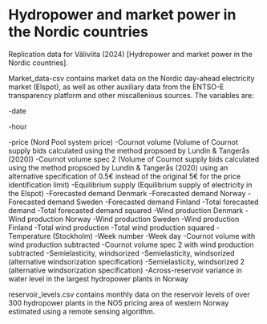 # Hydropower and market power in the Nordic countries
Replication data for Väliviita (2024) [Hydropower and market power in the Nordic countries].

Market_data-csv contains market data on the Nordic day-ahead electricity market (Elspot), as well as other auxiliary data from the ENTSO-E transparency platform and other miscallenious sources. The variables are:

-date

-hour

-price (Nord Pool system price)
-Cournot volume (Volume of Cournot supply bids calculated using the method propsoed by Lundin & Tangerås (2020))
-Cournot volume spec 2 (Volume of Cournot supply bids calculated using the method propsoed by Lundin & Tangerås (2020) using an alternative specification of 0.5€ instead of the original 5€ for the price identification limit)
-Equilibrium supply (Equilibrium supply of electricity in the Elspot)
-Forecasted demand Denmark 
-Forecasted demand Norway
-Forecasted demand Sweden
-Forecasted demand Finland
-Total forecasted demand
-Total forecasted demand squared
-Wind production Denmark
-Wind production Norway
-Wind production Sweden
-Wind production Finland
-Total wind production
-Total wind production squared
-Temperature (Stockholm)
-Week number
-Week day
-Cournot volume with wind production subtracted
-Cournot volume spec 2 with wind production subtracted
-Semielasticity, windsorized
-Semielasticity, windsorized (alternative windsorization specification)
-Semielasticity, windsorized 2 (alternative windsorization specification)
-Across-reservoir variance in water level in the largest hydropower plants in Norway

reservoir_levels.csv contains monthly data on the reservoir levels of over 300 hydropower plants in the NO5 pricing area of western Norway estimated using a remote sensing algorithm.
